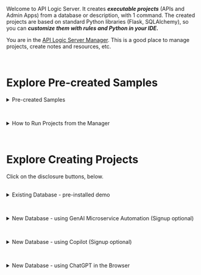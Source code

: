 Welcome to API Logic Server.  It creates ***executable projects*** (APIs and Admin Apps) from a database or description, with 1 command.  The created projects are based on standard Python libraries (Flask, SQLAlchemy), so you can ***customize them with rules and Python in your IDE.***

You are in the [API Logic Server Manager](https://apilogicserver.github.io/Docs/Manager/).  This is a good place to manage projects, create notes and resources, etc.

&nbsp;

# Explore Pre-created Samples

<details markdown>

<summary>Pre-created Samples</summary>

<br>The `samples` folder has pre-created important projects you will want to review at some point:

* [tutorial](https://apilogicserver.github.io/Docs/Tutorial/) - short (< 1 hour) walk-through of using API Logic Server using the northwind (customers, orders...) database

* sample - the completed tutorial.  It's the same database, but with logic/Python ***customizations added***.  It's a great resource for exploring.  

    * Hint: use your IDE to search for `#als`

    * The sample is also created without customization (`sample_nocust`).


<details markdown>

<summary>You can always re-create the samples</summary>

<br>Re-create them as follows:

1. Open a terminal window (**Terminal > New Terminal**), and paste the following CLI command:

```bash
ApiLogicServer create --project-name=tutorial --db-url=
ApiLogicServer create --project-name=sample --db-url=nw+
```
</details>
</details>

&nbsp;

<details markdown>

<summary>How to Run Projects from the Manager </summary>

<br>If you want to customize/run a project, do so in ***another instance of VSCode.***  You can *examine* them in this current instance, but *run* them in their own instance.

To do so, you probably want to acquire this extension: `Open Folder Context Menus for VS Code`. It will enable you to open the sample, tutorial or your own projects in another instance of VSCode.

</details>

&nbsp;

#  Explore Creating Projects

Click on the disclosure buttons, below.
<br><br>

<details markdown>

<summary> Existing Database - pre-installed demo </summary>

<br>To create a project, **press F5**, or use the CLI (**Terminal > New Terminal**) and try the pre-installed [**Demo**](https://apilogicserver.github.io/Docs/Sample-AI/) (original created from AI using Copilot):

```
als create --project-name=sample_ai --db-url=sqlite:///sample_ai.sqlite
```

Then, try your own databases [(db-url examples here)](https://apilogicserver.github.io/Docs/Database-Connectivity/), or experiment with [these Docker databases](https://apilogicserver.github.io/Docs/Database-Docker/).

</details>

&nbsp;

<details markdown>

<summary> New Database - using GenAI Microservice Automation (Signup optional)</summary>

<br>You can do this with or without signup:

1. If you have signed up, this will create and open a project called `genai_demo` from `genai_demo.prompt`:

```bash
als genai --using=genai_demo.prompt
```


2. ***Or,*** you can simulate the process using:


```bash
als genai --using=genai_demo.prompt --gen-using-file=system/genai/temp/chatgpt_retry.txt
```

&nbsp;

<details markdown>

<summary> What Just Happened? &nbsp;&nbsp;&nbsp;Next Steps...</summary>

<br>`genai` processing is shown below (internal steps denoted in grey):

1. You create your.prompt file, and invoke `als genai --using=your.prompt`.  genai then creates your project as follows:

    a. Submits your prompt to the `ChatGPT API`

    b. Writes the response to file, so you can correct and retry if anything goes wrong

    c. Extracts model.py from the response

    d. Invokes `als create-from-model`, which creates the database and your project

2. Your created project is opened in your IDE, ready to execute and customize.  

    a. Review `Sample-Genai.md`, Explore Customizations.

![GenAI Automation](system/images/genai.png)

</details>

&nbsp;

<details markdown>

<summary> AI somtimes fails - here's how to recover</summary>

<br>AI results are not consistent, so the model file may need corrections.  You can find it at `system/genai/temp/model.py`.  You can correct the model file, and then run:

```bash
als create --project-name=genai_demo --from-model=system/genai/temp/model.py --db-url=sqlite
```

Or, correct the chatgpt response, and

```bash
als genai --using=genai_demo.prompt --gen-using-file=system/genai/temp/chatgpt_retry.txt
```

We have seen failures such as:

* duplicate definition of `DECIMAL`
* unclosed parentheses
* data type errors in test data creation
* wrong engine import: from logic_bank import Engine, constraint
* bad test data creation: with Engine() as engine...
* Bad load code (no session)

</details>

&nbsp;

**Postgresql Example**

You can test this as follows:

1. Use [our docker image](https://apilogicserver.github.io/Docs/Database-Docker/):
2. And try:

```bash
als genai --using=genai_demo_pg.prompt --db-url=postgresql://postgres:p@localhost/genai_demo
```

Provisos:

* You have to create the database first; we are considering automating that: https://stackoverflow.com/questions/76294523/why-cant-create-database-if-not-exists-using-sqlalchemy

</details>

&nbsp;

<details markdown>

<summary> New Database - using Copilot (Signup optional) </summary>

<br>You can use Copilot chat (if extension installed; if not, skip to step 3):

1. Create a model, eg:

<details markdown>

<summary> Show Me How to Use Copilot </summary>

<br>>Paste this into the Copilot prompt:

```
Use SQLAlchemy to create a sqlite database named sample_ai.sqlite, with customers, orders, items and product

Hints: use autonum keys, allow nulls, Decimal types, foreign keys, no check constraints.

Include a notes field for orders.

Create a few rows of only customer and product data.

Enforce the Check Credit requirement (do not generate check constraints):

1. Customer.Balance <= CreditLimit
2. Customer.Balance = Sum(Order.AmountTotal where date shipped is null)
3. Order.AmountTotal = Sum(Items.Amount)
4. Items.Amount = Quantity * UnitPrice
5. Store the Items.UnitPrice as a copy from Product.UnitPrice
```

![copilot](system/images/copilot.png)
</details>

<br>

2. Paste the copilot response into a new `sample_ai.py` file

3. Create your project:

```bash
als create --project-name=sample_ai --from-model=sample_ai.py --db-url=sqlite
```

4. This will create your database, create an API Logic Project from it, and launch your IDE.

</details>

&nbsp;

<details markdown>

<summary> New Database - using ChatGPT in the Browser </summary>

<br>ChatGPT in the Browser

Please see [this doc](https://apilogicserver.github.io/Docs/Sample-AI-ChatGPT/)

</details>
